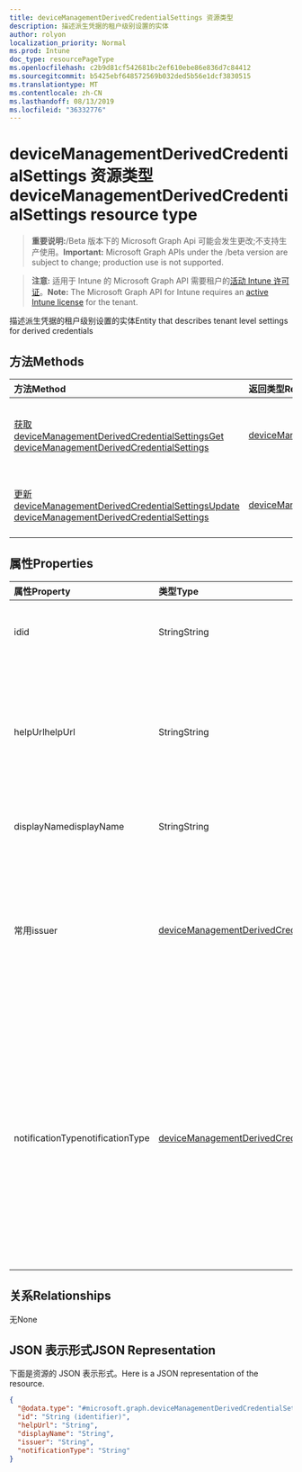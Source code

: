 ```yaml
---
title: deviceManagementDerivedCredentialSettings 资源类型
description: 描述派生凭据的租户级别设置的实体
author: rolyon
localization_priority: Normal
ms.prod: Intune
doc_type: resourcePageType
ms.openlocfilehash: c2b9d81cf542681bc2ef610ebe86e836d7c84412
ms.sourcegitcommit: b5425ebf648572569b032ded5b56e1dcf3830515
ms.translationtype: MT
ms.contentlocale: zh-CN
ms.lasthandoff: 08/13/2019
ms.locfileid: "36332776"
---
```

# <a name="devicemanagementderivedcredentialsettings-resource-type"></a><span data-ttu-id="76c66-103">deviceManagementDerivedCredentialSettings 资源类型</span><span class="sxs-lookup"><span data-stu-id="76c66-103">deviceManagementDerivedCredentialSettings resource type</span></span>

> <span data-ttu-id="76c66-104">**重要说明:**/Beta 版本下的 Microsoft Graph Api 可能会发生更改;不支持生产使用。</span><span class="sxs-lookup"><span data-stu-id="76c66-104">**Important:** Microsoft Graph APIs under the /beta version are subject to change; production use is not supported.</span></span>

> <span data-ttu-id="76c66-105">**注意:** 适用于 Intune 的 Microsoft Graph API 需要租户的[活动 Intune 许可证](https://go.microsoft.com/fwlink/?linkid=839381)。</span><span class="sxs-lookup"><span data-stu-id="76c66-105">**Note:** The Microsoft Graph API for Intune requires an [active Intune license](https://go.microsoft.com/fwlink/?linkid=839381) for the tenant.</span></span>

<span data-ttu-id="76c66-106">描述派生凭据的租户级别设置的实体</span><span class="sxs-lookup"><span data-stu-id="76c66-106">Entity that describes tenant level settings for derived credentials</span></span>

## <a name="methods"></a><span data-ttu-id="76c66-107">方法</span><span class="sxs-lookup"><span data-stu-id="76c66-107">Methods</span></span>
|<span data-ttu-id="76c66-108">方法</span><span class="sxs-lookup"><span data-stu-id="76c66-108">Method</span></span>|<span data-ttu-id="76c66-109">返回类型</span><span class="sxs-lookup"><span data-stu-id="76c66-109">Return Type</span></span>|<span data-ttu-id="76c66-110">说明</span><span class="sxs-lookup"><span data-stu-id="76c66-110">Description</span></span>|
|:---|:---|:---|
|[<span data-ttu-id="76c66-111">获取 deviceManagementDerivedCredentialSettings</span><span class="sxs-lookup"><span data-stu-id="76c66-111">Get deviceManagementDerivedCredentialSettings</span></span>](../api/intune-deviceconfig-devicemanagementderivedcredentialsettings-get.md)|[<span data-ttu-id="76c66-112">deviceManagementDerivedCredentialSettings</span><span class="sxs-lookup"><span data-stu-id="76c66-112">deviceManagementDerivedCredentialSettings</span></span>](../resources/intune-deviceconfig-devicemanagementderivedcredentialsettings.md)|<span data-ttu-id="76c66-113">读取[deviceManagementDerivedCredentialSettings](../resources/intune-deviceconfig-devicemanagementderivedcredentialsettings.md)对象的属性和关系。</span><span class="sxs-lookup"><span data-stu-id="76c66-113">Read properties and relationships of the [deviceManagementDerivedCredentialSettings](../resources/intune-deviceconfig-devicemanagementderivedcredentialsettings.md) object.</span></span>|
|[<span data-ttu-id="76c66-114">更新 deviceManagementDerivedCredentialSettings</span><span class="sxs-lookup"><span data-stu-id="76c66-114">Update deviceManagementDerivedCredentialSettings</span></span>](../api/intune-deviceconfig-devicemanagementderivedcredentialsettings-update.md)|[<span data-ttu-id="76c66-115">deviceManagementDerivedCredentialSettings</span><span class="sxs-lookup"><span data-stu-id="76c66-115">deviceManagementDerivedCredentialSettings</span></span>](../resources/intune-deviceconfig-devicemanagementderivedcredentialsettings.md)|<span data-ttu-id="76c66-116">更新[deviceManagementDerivedCredentialSettings](../resources/intune-deviceconfig-devicemanagementderivedcredentialsettings.md)对象的属性。</span><span class="sxs-lookup"><span data-stu-id="76c66-116">Update the properties of a [deviceManagementDerivedCredentialSettings](../resources/intune-deviceconfig-devicemanagementderivedcredentialsettings.md) object.</span></span>|

## <a name="properties"></a><span data-ttu-id="76c66-117">属性</span><span class="sxs-lookup"><span data-stu-id="76c66-117">Properties</span></span>
|<span data-ttu-id="76c66-118">属性</span><span class="sxs-lookup"><span data-stu-id="76c66-118">Property</span></span>|<span data-ttu-id="76c66-119">类型</span><span class="sxs-lookup"><span data-stu-id="76c66-119">Type</span></span>|<span data-ttu-id="76c66-120">说明</span><span class="sxs-lookup"><span data-stu-id="76c66-120">Description</span></span>|
|:---|:---|:---|
|<span data-ttu-id="76c66-121">id</span><span class="sxs-lookup"><span data-stu-id="76c66-121">id</span></span>|<span data-ttu-id="76c66-122">String</span><span class="sxs-lookup"><span data-stu-id="76c66-122">String</span></span>|<span data-ttu-id="76c66-123">派生凭据的唯一标识符</span><span class="sxs-lookup"><span data-stu-id="76c66-123">Unique identifier for the Derived Credential</span></span>|
|<span data-ttu-id="76c66-124">helpUrl</span><span class="sxs-lookup"><span data-stu-id="76c66-124">helpUrl</span></span>|<span data-ttu-id="76c66-125">String</span><span class="sxs-lookup"><span data-stu-id="76c66-125">String</span></span>|<span data-ttu-id="76c66-126">最终用户在使用公司门户检索派生凭据时将可访问的 URL。</span><span class="sxs-lookup"><span data-stu-id="76c66-126">The URL that will be accessible to end users as they retrieve a derived credential using the Company Portal.</span></span>|
|<span data-ttu-id="76c66-127">displayName</span><span class="sxs-lookup"><span data-stu-id="76c66-127">displayName</span></span>|<span data-ttu-id="76c66-128">String</span><span class="sxs-lookup"><span data-stu-id="76c66-128">String</span></span>|<span data-ttu-id="76c66-129">配置文件的显示名称。</span><span class="sxs-lookup"><span data-stu-id="76c66-129">The display name for the profile.</span></span>|
|<span data-ttu-id="76c66-130">常用</span><span class="sxs-lookup"><span data-stu-id="76c66-130">issuer</span></span>|[<span data-ttu-id="76c66-131">deviceManagementDerivedCredentialIssuer</span><span class="sxs-lookup"><span data-stu-id="76c66-131">deviceManagementDerivedCredentialIssuer</span></span>](../resources/intune-deviceconfig-devicemanagementderivedcredentialissuer.md)|<span data-ttu-id="76c66-132">要使用的派生凭据提供程序。</span><span class="sxs-lookup"><span data-stu-id="76c66-132">The derived credential provider to use.</span></span> <span data-ttu-id="76c66-133">可取值为：`intercede`、`entrustDatacard`、`purebred`。</span><span class="sxs-lookup"><span data-stu-id="76c66-133">Possible values are: `intercede`, `entrustDatacard`, `purebred`.</span></span>|
|<span data-ttu-id="76c66-134">notificationType</span><span class="sxs-lookup"><span data-stu-id="76c66-134">notificationType</span></span>|[<span data-ttu-id="76c66-135">deviceManagementDerivedCredentialNotificationType</span><span class="sxs-lookup"><span data-stu-id="76c66-135">deviceManagementDerivedCredentialNotificationType</span></span>](../resources/intune-deviceconfig-devicemanagementderivedcredentialnotificationtype.md)|<span data-ttu-id="76c66-136">用于通知最终用户打开公司门户以传递使用证书到设备的 Wi-fi、VPN 或电子邮件配置文件的方法。</span><span class="sxs-lookup"><span data-stu-id="76c66-136">The methods used to inform the end user to open Company Portal to deliver Wi-Fi, VPN, or email profiles that use certificates to the device.</span></span> <span data-ttu-id="76c66-137">可取值为：`none`、`companyPortal`、`email`。</span><span class="sxs-lookup"><span data-stu-id="76c66-137">Possible values are: `none`, `companyPortal`, `email`.</span></span>|

## <a name="relationships"></a><span data-ttu-id="76c66-138">关系</span><span class="sxs-lookup"><span data-stu-id="76c66-138">Relationships</span></span>
<span data-ttu-id="76c66-139">无</span><span class="sxs-lookup"><span data-stu-id="76c66-139">None</span></span>

## <a name="json-representation"></a><span data-ttu-id="76c66-140">JSON 表示形式</span><span class="sxs-lookup"><span data-stu-id="76c66-140">JSON Representation</span></span>
<span data-ttu-id="76c66-141">下面是资源的 JSON 表示形式。</span><span class="sxs-lookup"><span data-stu-id="76c66-141">Here is a JSON representation of the resource.</span></span>
<!-- {
  "blockType": "resource",
  "keyProperty": "id",
  "@odata.type": "microsoft.graph.deviceManagementDerivedCredentialSettings"
}
-->
``` json
{
  "@odata.type": "#microsoft.graph.deviceManagementDerivedCredentialSettings",
  "id": "String (identifier)",
  "helpUrl": "String",
  "displayName": "String",
  "issuer": "String",
  "notificationType": "String"
}
```



